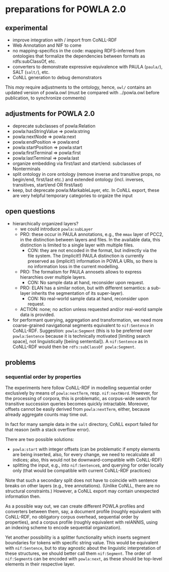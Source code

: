 # preparations for POWLA 2.0

## experimental
- improve integration with / import from CoNLL-RDF
- Web Annotation and NIF to come
- no mapping-specifics in the code:
  mapping RDFS-inferred from ontologies that formalize the dependencies between formats as rdfs:subClassOf, etc.
- converters to demonstrate expressive equivalence with PAULA (`paula/`), SALT (`salt/`), etc.
- CoNLL generation to debug demonstrators

This *may* require adjustments to the ontology, hence, `owl/` contains an updated version of powla.owl (must be compared with ../powla.owl before publication, to synchronize comments)

## adjustments for POWLA 2.0
- deprecate subclasses of powla:Relation
- powla:hasStringValue => powla:string
- powla:nextNode => powla:next
- powla:endPosition => powla:end
- powla:startPosition => powla:start
- powla:firstTerminal => powla:first
- powla:lastTerminal => powla:last
- organize embedding via first/last and start/end: subclasses of Nonterminals
- split ontology in core ontology (remove inverse and transitive props, no begin/end, first/last etc.) and extended ontology (incl. inverses, transitives, start/end OR first/last)
- keep, but deprecate powla:MarkableLayer, etc. In CoNLL export, these are very helpful temporary categories to orgaize the input

## open questions
- hierarchically organized layers?
  - we could introduce `powla:subLayer`
  - PRO: these occur in PAULA annotations, e.g., the `mmax` layer of PCC2, in the distinction between layers and files. In the available data, this distinction is limited to a single layer with multiple files.
    - CON: they are not encoded in the format, but indirectly via the file system. The (implicit!) PAULA distinction is currently preserved as (implicit!) information in POWLA URIs, so there is no information loss in the current modelling.
  - PRO: The formalism for PAULA annosets allows to express hierarchies over multiple layers.
    - CON: No sample data at hand, reconsider upon request.
  - PRO: ELAN has a similar notion, but with different semantics: a sub-layer inherits the segmentation of its super-layer).
    - CON: No real-world sample data at hand, reconsider upon request.
  - ACTION: none; no action unless requested and/or real-world sample data is provided.
- for performant querying, aggregation and transformation, we need more coarse-grained navigational segments equivalent to `nif:Sentence` in CoNLL-RDF. Suggestion: `powla:Segment` (this is to be preferred over `powla:Sentence` because it is technically motivated [limiting search space], not linguistically [beiing sentential]). A `nif:Sentence` as in CoNLL-RDF would then be `rdfs:subClassOf powla:Segment`.

## problems

### sequential order by properties

The experiments here follow CoNLL-RDF in modelling sequential order exclusively by means of `powla:nextTerm`, resp. `nif:nextWord`. However, for the processing of corpora, this is problematic, as corpus-wide search for transitive succession queries becomes quickly intractable. Moreover, offsets cannot be easily derived from `powla:nextTerm`, either, because already aggregate counts may time out.

In fact for many sample data in the `salt` directory, CoNLL export failed for that reason (with a stack overflow error).

There are two possible solutions:

- `powla:start` with integer offsets (can be problematic if empty elements are being inserted, also, for every change, we need to recalculate all indices; also, this would not be downward-compatible with CoNLL-RDF)
- splitting the input, e.g., into `nif:Sentence`s, and querying for order locally only (that would be compatible with current CoNLL-RDF practices)

Note that such a secondary split does not have to coincide with sentence breaks on other layers (e.g., tree annotations). (Unlike CoNLL, there are no structural constraints.) However, a CoNLL export may contain unexpected information then.

As a possible way out, we can create different POWLA profiles and converters between them, say, a document profile (roughly equivalent with CoNLL-RDF, no obligatory corpus overhead, sequential order by properties), and a corpus profile (roughly equivalent with relANNIS, using an indexing scheme to encode sequential organization).

Yet another possibility is a splitter functionality which inserts segment boundaries for tokens with specific string value. This would be equivalent with `nif:Sentence`, but to stay agnostic about the linguistic interpretation of these structures, we should better call them `nif:Segment`. The order of `nif:Segment`s can be encoded with `powla:next`, as these should be top-level elements in their respective layer.
